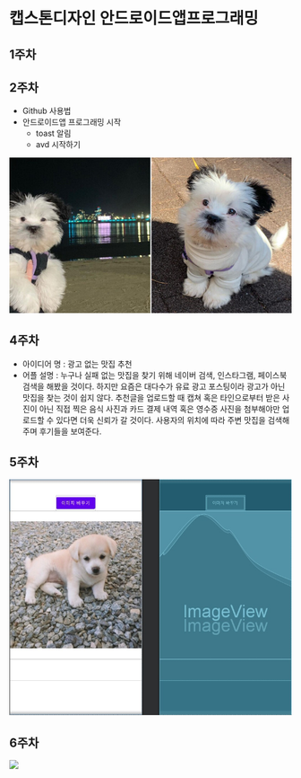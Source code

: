 # 캡스톤디자인 안드로이드앱프로그래밍

## 1주차

## 2주차
  - Github 사용법
  - 안드로이드앱 프로그래밍 시작
    - toast 알림
    - avd 시작하기
 
<img width="" height="" src="./png/강쥐.jpg"></img>

## 4주차

  - 아이디어 명 : 광고 없는 맛집 추천
  - 어플 설명 : 누구나 실패 없는 맛집을 찾기 위해 네이버 검색, 인스타그램, 페이스북 검색을 해봤을 것이다. 하지만 요즘은 대다수가 유료 광고 포스팅이라 광고가 아닌 맛집을 찾는 것이 쉽지 않다. 추천글을 업로드할 때 캡쳐 혹은 타인으로부터 받은 사진이 아닌 직접 찍은 음식 사진과 카드 결제 내역 혹은 영수증 사진을 첨부해야만 업로드할 수 있다면 더욱 신뢰가 갈 것이다. 사용자의 위치에 따라 주변 맛집을 검색해주며 후기들을 보여준다.

## 5주차
<img width="" height="" src="./png/이미지 바꾸기.jpg"></img>

## 6주차
<img width="" height="" src="./png/6주차 과제.png"></img>
